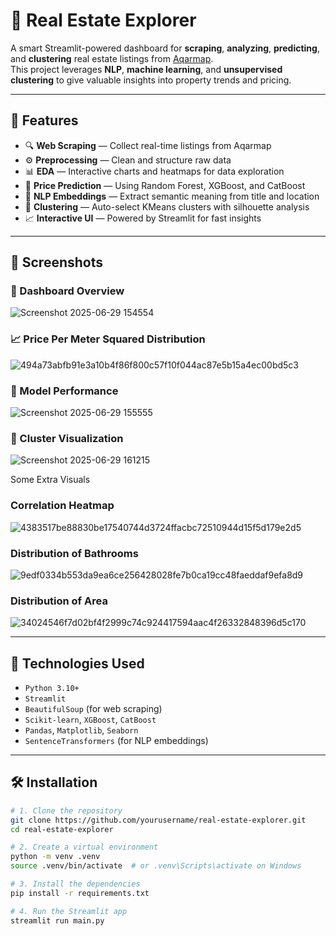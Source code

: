 # 🏡 Real Estate Explorer

A smart Streamlit-powered dashboard for **scraping**, **analyzing**, **predicting**, and **clustering** real estate listings from [Aqarmap](https://aqarmap.com).  
This project leverages **NLP**, **machine learning**, and **unsupervised clustering** to give valuable insights into property trends and pricing.

---

## 🚀 Features

- 🔍 **Web Scraping** — Collect real-time listings from Aqarmap
- ⚙️ **Preprocessing** — Clean and structure raw data
- 📊 **EDA** — Interactive charts and heatmaps for data exploration
- 🤖 **Price Prediction** — Using Random Forest, XGBoost, and CatBoost
- 🧠 **NLP Embeddings** — Extract semantic meaning from title and location
- 🧩 **Clustering** — Auto-select KMeans clusters with silhouette analysis
- 📈 **Interactive UI** — Powered by Streamlit for fast insights

---

## 📸 Screenshots

### 📌 Dashboard Overview
![Screenshot 2025-06-29 154554](https://github.com/user-attachments/assets/7c92eb7b-2e21-477b-a836-84b5f0773257)

### 📈 Price Per Meter Squared Distribution
![494a73abfb91e3a10b4f86f800c57f10f044ac87e5b15a4ec00bd5c3](https://github.com/user-attachments/assets/41dd260c-9abb-4dff-baea-1bfba2be9551)

### 🤖 Model Performance
  ![Screenshot 2025-06-29 155555](https://github.com/user-attachments/assets/d39e6013-17fe-46ce-9d43-799a9e3b11cf)


### 🧩 Cluster Visualization
![Screenshot 2025-06-29 161215](https://github.com/user-attachments/assets/12d45913-dac7-4c44-80a8-bd895c405ea9)

Some Extra Visuals

### Correlation Heatmap
![4383517be88830be17540744d3724ffacbc72510944d15f5d179e2d5](https://github.com/user-attachments/assets/81320aeb-9c39-419d-9b19-d3cb8db0e360)

### Distribution of Bathrooms
![9edf0334b553da9ea6ce256428028fe7b0ca19cc48faeddaf9efa8d9](https://github.com/user-attachments/assets/ea365bd0-bdcf-49be-b7dc-ef171fd8ffd4)

### Distribution of Area
![34024546f7d02bf4f2999c74c924417594aac4f26332848396d5c170](https://github.com/user-attachments/assets/3f69474b-fc15-4fa8-8740-5f65d7caed0a)


---

## 🧠 Technologies Used

- `Python 3.10+`
- `Streamlit`
- `BeautifulSoup` (for web scraping)
- `Scikit-learn`, `XGBoost`, `CatBoost`
- `Pandas`, `Matplotlib`, `Seaborn`
- `SentenceTransformers` (for NLP embeddings)

---

## 🛠️ Installation

```bash
# 1. Clone the repository
git clone https://github.com/yourusername/real-estate-explorer.git
cd real-estate-explorer

# 2. Create a virtual environment
python -m venv .venv
source .venv/bin/activate  # or .venv\Scripts\activate on Windows

# 3. Install the dependencies
pip install -r requirements.txt

# 4. Run the Streamlit app
streamlit run main.py
